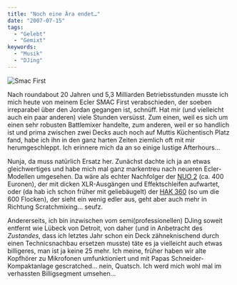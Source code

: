 ```yaml
---
title: "Noch eine Ära endet…"
date: "2007-07-15"
tags:
  - "Gelebt"
  - "Gemixt"
keywords:
  - "Musik"
  - "DJing"
---
```


![Smac First](/images/codecandies/smacfirst.jpg)

Nach roundabout 20 Jahren und 5,3 Milliarden Betriebsstunden musste ich mich heute von meinem Ecler SMAC First verabschieden, der soeben irreparabel über den Jordan gegangen ist, schnüff. Hat mir (und vielleicht auch ein paar anderen) viele Stunden versüsst. Zum einen, weil es sich um einen sehr robusten Battlemixer handelte, zum anderen, weil er so handlich ist und prima zwischen zwei Decks auch noch auf Muttis Küchentisch Platz fand, habe ich ihn in den ganz harten Zeiten ziemlich oft mit mir herumgeschleppt. Ich erinnere mich da an so einige lustige Afterhours…

Nunja, da muss natürlich Ersatz her. Zunächst dachte ich ja an etwas gleichwertiges und habe mich mal ganz markentreu nach neueren Ecler-Modellen umgesehen. Da wäre als echter Nachfolger der [NUO 2](http://www.eclerdjdivision.com/productCont.php?ap=2&sub=1&id=1 "Ecler Product Page") (ca. 400 Euronen), der mit dicken XLR-Ausgängen und Effektschleifen aufwartet, oder (da hab ich schon früher mit geliebäugelt) der [HAK 360](http://www.eclerdjdivision.com/productCont.php?ap=2&sub=2&id=6) (so um die 600 Flocken), der sieht ein wenig edler aus, geht aber auch mehr in Richtung Scratchmixing… seufz.

Andererseits, ich bin inzwischen vom semi(professionellen) DJing soweit entfernt wie Lübeck von Detroit, von daher (und in Anbetracht des _Zustandes_, dass ich letztes Jahr schon ein Deck zähneknischend durch einen Technicsnachbau ersetzen musste) täte es ja vielleicht auch etwas billigeres, man ist ja keine 25 mehr. Ich meine, früher haben wir alte Kopfhörer zu Mikrofonen umfunktioniert und mit Papas Schneider-Kompaktanlage gescratched… nein, Quatsch. Ich werd mich wohl mal im verhassten Billigsegment umsehen...
